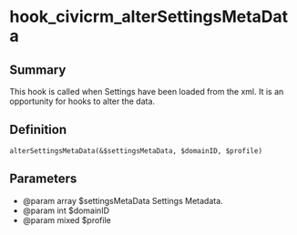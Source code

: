 # hook_civicrm_alterSettingsMetaData

## Summary

This hook is called when Settings have been loaded from the xml. 
It is an opportunity for hooks to alter the data.

## Definition

    alterSettingsMetaData(&$settingsMetaData, $domainID, $profile)

## Parameters

-   @param array $settingsMetaData Settings Metadata.
-   @param int $domainID
-   @param mixed $profile
